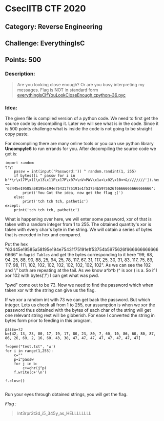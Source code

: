 # CsecIITB CTF 2020
## Category: Reverse Engineering
## Challenge: EverythingIsC
## Points: 500
### Description:

> Are you looking close enough? Or are you busy interpreting my messages. Flag is NOT in standard form
 [everythingIsCIfYouLookCloseEnough.cpython-36.pyc](https://ctf.cseciitb.in/files/bee8ee6ebd3381b91f5e5a0dc56fc4f6/everythingIsCIfYouLookCloseEnough.cpython-36.pyc?token=eyJ1c2VyX2lkIjo2NywidGVhbV9pZCI6NDMsImZpbGVfaWQiOjYyfQ.Xu-Ung.iwI0BTUXiqQB4RHrLnI9tHt4VG0)

### Idea:
The given file is compiled version of a python code. We need to first get the source code by decompiling it. Later we will see what is in the code. Since it is 500 points challenge what is inside the code is not going to be straight copy paste.

For decompiling there are many online tools or you can use python library **Uncompyle6** to run errands for you. After decompiling the source code we get is:

```
import random
try:
    passw = int(input('Password:')) ^ random.randint(1, 255)
    if bytes([i ^ passw for i in b'*\r\x17P\x11\x13\x11P\x17P\x07<\nV<PWV\x1a<\x02\x10<+&////////']).hex() == '63445e19585a58195e194e75431f75191e1f53754b5975626f6666666666666666':
        print('You Got the idea, now get the flag ;)')
    else:
        print('tch tch tch, pathetic')
except:
    print('tch tch tch, pathetic')

```

What is happening over here, we will enter some password, xor of that is taken with a random integer from 1 to 255. The obtained quantity's xor is taken with every char's byte in the string. We will obtain a series of bytes that is encoded in hex and compared. 

Put the hex "63445e19585a58195e194e75431f75191e1f53754b5975626f6666666666666666" in `Rapid Tables` and get the bytes corresponding to it here "99, 68, 94, 25, 88, 90, 88, 25, 94, 25, 78, 117, 67, 31, 117, 25, 30, 31, 83, 117, 75, 89, 117, 98, 111, 102, 102, 102, 102, 102, 102, 102, 102". As we can see the 102 and '/' both are repeating at the tail. As we know a^b^b (^ is xor ) is a. So if I xor 102 with bytes('/') I can get what was pwd. 

"pwd" come out to be 73. Now we need to find the password which when taken xor with the string can give us the flag. 

If we xor a random int with 73 we can get back the password. But which integer. Lets us check all from 1 to 255, our assumption is when we xor the password thus obtained with the bytes of each char of the string will get one relevant string rest will be gibberish. For ease I converted the string in bytes form prior to feeding in this program,

```
passw=73
b=[42, 13, 23, 80, 17, 19, 17, 80, 23, 80, 7, 60, 10, 86, 60, 80, 87, 86, 26, 60, 2, 16, 60, 43, 38, 47, 47, 47, 47, 47, 47, 47, 47]

f=open("test.txt", 'w')
for i in range(1,255):
	c=""
	p=i^passw
	for j in b:
		c+=chr(j^p)
	f.write(c+'\n')

f.close()
 
```
Run your eyes through obtained strings, you will get the flag.

*Flag :*
> Int3rpr3t3d_i5_345y_as_HELLLLLLLL